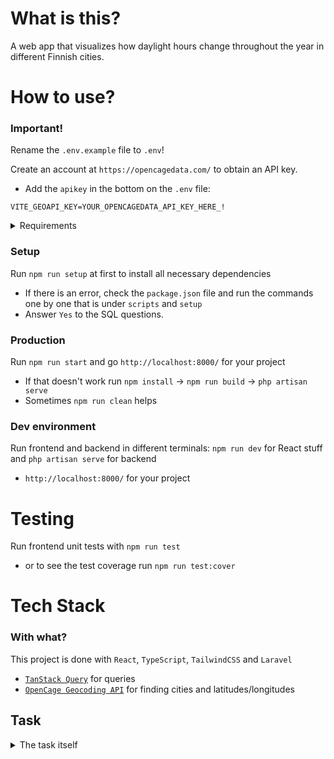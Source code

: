 # What is this?

A web app that visualizes how daylight hours change throughout the year in different Finnish cities.

# How to use?

### Important!

Rename the `.env.example` file to `.env`!

Create an account at `https://opencagedata.com/` to obtain an API key.

-   Add the `apikey` in the bottom on the `.env` file:

```.env
VITE_GEOAPI_KEY=YOUR_OPENCAGEDATA_API_KEY_HERE_!
```

<details>
	<summary>Requirements</summary>

#### Make sure you have PHP, Composer and Laravel installed

-   `/bin/bash -c "$(curl -fsSL https://php.new/install/mac/8.4)"` to install

#### Also have Node.js installed

-   https://nodejs.org/en/download

</details>

### Setup

Run `npm run setup` at first to install all necessary dependencies

-   If there is an error, check the `package.json` file and run the commands one by one that is under `scripts` and `setup`
-   Answer `Yes` to the SQL questions.

### Production

Run `npm run start` and go `http://localhost:8000/` for your project

-   If that doesn't work run `npm install` -> `npm run build` -> `php artisan serve`
-   Sometimes `npm run clean` helps

### Dev environment

Run frontend and backend in different terminals: `npm run dev` for React stuff and `php artisan serve` for backend

-   `http://localhost:8000/` for your project

# Testing

Run frontend unit tests with `npm run test`

-   or to see the test coverage run `npm run test:cover`

# Tech Stack

### With what?

This project is done with `React`, `TypeScript`, `TailwindCSS` and `Laravel`

-   [`TanStack Query`](https://tanstack.com/query/latest) for queries
-   [`OpenCage Geocoding API`](https://opencagedata.com/) for finding cities and latitudes/longitudes

## Task

<details>
	<summary>The task itself</summary>
	<p>Intro:
Finland is a long country, which gets dark in the winter and light during the summer. In Lapland the change is more drastic than in Helsinki.

The task:
Create a web app that shows how the daylight time changes in different parts of the country. Create a form where a user can input a name of any Finnish city and display the change in daylight length in minutes during the year in that location. The user has to be able to add multiple locations to the graph to see the difference between locations easily.

Create a PHP backend that returns the daylight data for the location the user types, and a js app (react or vue) that visualizes the changes. You can make the backend on Laravel or just as a "raw php" application.

You can use an external API to convert the location to lat/lon coordinates (if you want). You can use a chart library of your choice to create the graph. You can decide what style of the visualization and the visual details yourself.

Please focus on good, easily readable code and reusable css classes, preferably Tailwind.

Hints:

-   Above the Arctic Circle, there are periods where daylight length is 0 minutes, and periods where the daylight length is 24 \* 60 minutes.
-   A bar graph might be the simplest way to make the visualization

Extra points:

-   Show hotspots/markers on the days where the daylengths of different locations intersect!
-   Show the daylength value for a certain date if the user hovers over it>
</details>
